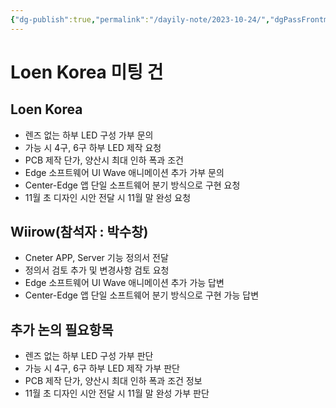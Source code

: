 ```yaml
---
{"dg-publish":true,"permalink":"/dayily-note/2023-10-24/","dgPassFrontmatter":true}
---
```


# Loen Korea 미팅 건
## Loen Korea
- 렌즈 없는 하부 LED 구성 가부 문의
- 가능 시 4구, 6구 하부 LED 제작 요청
- PCB 제작 단가, 양산시 최대 인하 폭과 조건
- Edge 소프트웨어 UI Wave 애니메이션 추가 가부 문의
- Center-Edge 앱 단일 소프트웨어 분기 방식으로 구현 요청
- 11월 초 디자인 시안 전달 시 11월 말 완성 요청

## Wiirow(참석자 : 박수창)
- Cneter APP, Server 기능 정의서 전달
- 정의서 검토 추가 및 변경사항 검토 요청
- Edge 소프트웨어 UI Wave 애니메이션 추가 가능 답변
- Center-Edge 앱 단일 소프트웨어 분기 방식으로 구현 가능 답변

## 추가 논의 필요항목
- 렌즈 없는 하부 LED 구성 가부 판단
- 가능 시 4구, 6구 하부 LED 제작 가부 판단
- PCB 제작 단가, 양산시 최대 인하 폭과 조건 정보
- 11월 초 디자인 시안 전달 시 11월 말 완성 가부 판단